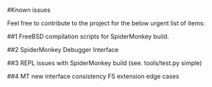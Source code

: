 #Known issues

Feel free to contribute to the project for the below urgent list of items:

##1
FreeBSD compilation scripts for SpiderMonkey build.

##2
SpiderMonkey Debugger Interface

##3
REPL issues with SpiderMonkey build (see. tools/test.py simple)

##4
MT new interface consistency
FS extension edge cases



